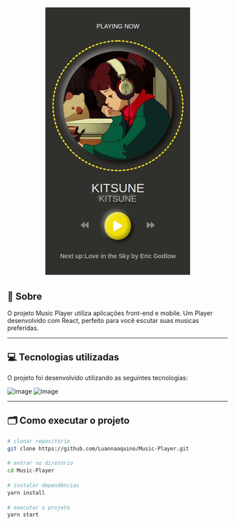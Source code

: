 <h1 align="center">
    <img alt="Readme" title="Readme" src="./MusicPlayer.gif">
</h1>

## 📌 Sobre
O projeto Music Player utiliza aplicações front-end e mobile. Um Player desenvolvido com React, perfeito para você escutar suas musicas preferidas.

---

## 💻 Tecnologias utilizadas
O projeto foi desenvolvido utilizando as seguintes tecnologias:

![image](https://camo.githubusercontent.com/76fbcc2b8eda3d26d881c9719074ec0af04410fdc2fb02438ffb72535046fb6b/68747470733a2f2f696d672e736869656c64732e696f2f62616467652f72656163742d6170702532302d2532333230323332612e7376673f267374796c653d666f722d7468652d626164676526636f6c6f723d363064646639266c6f676f3d7265616374266c6f676f436f6c6f723d253233363144414642)
![image](https://img.shields.io/badge/styled--components-DB7093?style=for-the-badge&logo=styled-components&logoColor=white)

---

## 🗂 Como executar o projeto

```bash
# clonar repositório
git clone https://github.com/Luannaaquino/Music-Player.git

# entrar no diretório
cd Music-Player

# instalar dependências
yarn install

# executar o projeto
yarn start
```
